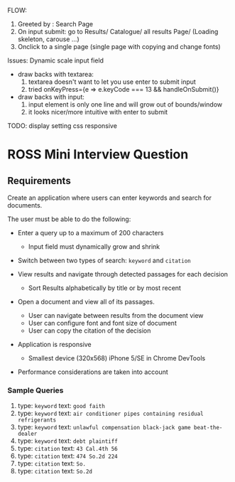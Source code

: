 FLOW:

1. Greeted by : Search Page
2. On input submit: go to Results/ Catalogue/ all results Page/ (Loading skeleton, carouse ...)
3. Onclick to a single page (single page with copying and change fonts)

Issues:
Dynamic scale input field

- draw backs with textarea:
  1. textarea doesn't want to let you use enter to submit input
  2. tried onKeyPress={e => e.keyCode === 13 && handleOnSubmit()}
- draw backs with input:
  1. input element is only one line and will grow out of bounds/window
  2. it looks nicer/more intuitive with enter to submit

TODO:
display setting css
responsive

# ROSS Mini Interview Question

## Requirements

Create an application where users can enter keywords and search for documents.

The user must be able to do the following:

- Enter a query up to a maximum of 200 characters

  - Input field must dynamically grow and shrink

- Switch between two types of search: `keyword` and `citation`

- View results and navigate through detected passages for each decision

  - Sort Results alphabetically by title or by most recent

- Open a document and view all of its passages.

  - User can navigate between results from the document view
  - User can configure font and font size of document
  - User can copy the citation of the decision

- Application is responsive
  - Smallest device (320x568) iPhone 5/SE in Chrome DevTools
- Performance considerations are taken into account

### Sample Queries

1. type: `keyword` text: `good faith`
2. type: `keyword` text: `air conditioner pipes containing residual refrigerants`
3. type: `keyword` text: `unlawful compensation black-jack game beat-the-dealer`
4. type: `keyword` text: `debt plaintiff`
5. type: `citation` text: `43 Cal.4th 56`
6. type: `citation` text: `474 So.2d 224`
7. type: `citation` text: `So.`
8. type: `citation` text: `So.2d`
